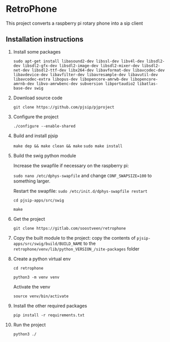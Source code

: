 # RetroPhone
This project converts a raspberry pi rotary phone into a sip client

## Installation instructions

1. Install some packages

    `sudo apt-get install libasound2-dev libssl-dev libv4l-dev libsdl2-dev libsdl2-gfx-dev libsdl2-image-dev libsdl2-mixer-dev libsdl2-net-dev libsdl2-ttf-dev libx264-dev libavformat-dev libavcodec-dev libavdevice-dev libavfilter-dev libavresample-dev libavutil-dev libavcodec-extra libopus-dev libopencore-amrwb-dev libopencore-amrnb-dev libvo-amrwbenc-dev subversion libportaudio2 libatlas-base-dev swig`

2. Download source code 

    `git clone https://github.com/pjsip/pjproject`

3. Configure the project

    `./configure --enable-shared`

4. Build and install pjsip

    `make dep && make clean && make`
    `sudo make install`

5. Build the swig python module
    
    Increase the swapfile if necessary on the raspberry pi: 
    
    `sudo nano /etc/dphys-swapfile` and change `CONF_SWAPSIZE=100` to something larger.
    
    Restart the swapfile: `sudo /etc/init.d/dphys-swapfile restart`
    
    `cd pjsip-apps/src/swig`
    
    `make`

6. Get the project

    `git clone https://gitlab.com/soostveen/retrophone`

7. Copy the built module to the project: copy the contents of `pjsip-apps/src/swig/build/BUILD_NAME` to the `retrophone/venv/lib/python_VERSION_/site-packages` folder

8. Create a python virtual env

    `cd retrophone`
    
    `python3 -m venv venv`

   Activate the venv

    `source venv/bin/activate`

9. Install the other required packages

    `pip install -r requirements.txt`

10. Run the project

    `python3 ./`
